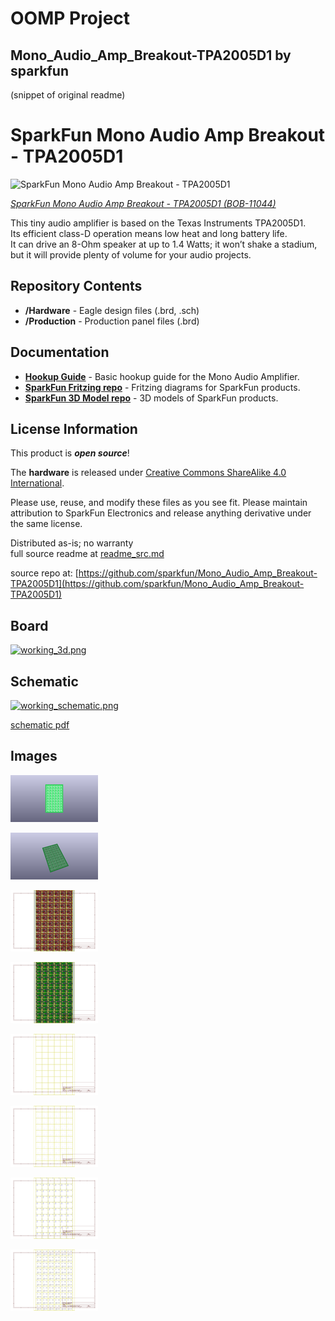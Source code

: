 # OOMP Project  
## Mono_Audio_Amp_Breakout-TPA2005D1  by sparkfun  
  
(snippet of original readme)  
  
SparkFun Mono Audio Amp Breakout - TPA2005D1  
========================================  
  
![SparkFun Mono Audio Amp Breakout - TPA2005D1](https://cdn.sparkfun.com//assets/parts/6/4/0/0/11044-01a.jpg)  
  
[*SparkFun Mono Audio Amp Breakout - TPA2005D1 (BOB-11044)*](https://www.sparkfun.com/products/11044)  
  
This tiny audio amplifier is based on the Texas Instruments TPA2005D1.   
Its efficient class-D operation means low heat and long battery life.   
It can drive an 8-Ohm speaker at up to 1.4 Watts; it won’t shake a stadium, but it will provide plenty of volume for your audio projects.  
  
Repository Contents  
-------------------  
  
* **/Hardware** - Eagle design files (.brd, .sch)  
* **/Production** - Production panel files (.brd)  
  
  
Documentation  
--------------  
* **[Hookup Guide](https://www.sparkfun.com/tutorials/392)** - Basic hookup guide for the Mono Audio Amplifier.  
* **[SparkFun Fritzing repo](https://github.com/sparkfun/Fritzing_Parts)** - Fritzing diagrams for SparkFun products.  
* **[SparkFun 3D Model repo](https://github.com/sparkfun/3D_Models)** - 3D models of SparkFun products.   
  
  
License Information  
-------------------  
This product is _**open source**_!   
  
The **hardware** is released under [Creative Commons ShareAlike 4.0 International](https://creativecommons.org/licenses/by-sa/4.0/).  
  
Please use, reuse, and modify these files as you see fit. Please maintain attribution to SparkFun Electronics and release anything derivative under the same license.  
  
Distributed as-is; no warranty  
  full source readme at [readme_src.md](readme_src.md)  
  
source repo at: [https://github.com/sparkfun/Mono_Audio_Amp_Breakout-TPA2005D1](https://github.com/sparkfun/Mono_Audio_Amp_Breakout-TPA2005D1)  
## Board  
  
[![working_3d.png](working_3d_600.png)](working_3d.png)  
## Schematic  
  
[![working_schematic.png](working_schematic_600.png)](working_schematic.png)  
  
[schematic pdf](working_schematic.pdf)  
## Images  
  
[![working_3D_bottom.png](working_3D_bottom_140.png)](working_3D_bottom.png)  
  
[![working_3D_top.png](working_3D_top_140.png)](working_3D_top.png)  
  
[![working_assembly_page_01.png](working_assembly_page_01_140.png)](working_assembly_page_01.png)  
  
[![working_assembly_page_02.png](working_assembly_page_02_140.png)](working_assembly_page_02.png)  
  
[![working_assembly_page_03.png](working_assembly_page_03_140.png)](working_assembly_page_03.png)  
  
[![working_assembly_page_04.png](working_assembly_page_04_140.png)](working_assembly_page_04.png)  
  
[![working_assembly_page_05.png](working_assembly_page_05_140.png)](working_assembly_page_05.png)  
  
[![working_assembly_page_06.png](working_assembly_page_06_140.png)](working_assembly_page_06.png)  
